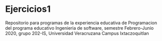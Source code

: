 # Ejercicios1
Repositorio para programas de la experiencia educativa de Programacion del programa educativo Ingenieria de software, semestre Febrero-Junio 2020, grupo 202-IS, Universidad Veracruzana Campus Ixtaczoquitlan
